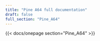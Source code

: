 ```yaml
---
title: "Pine A64 full documentation"
draft: false
full_section: "Pine_A64"
---
```


{{< docs/onepage section="Pine_A64" >}}
